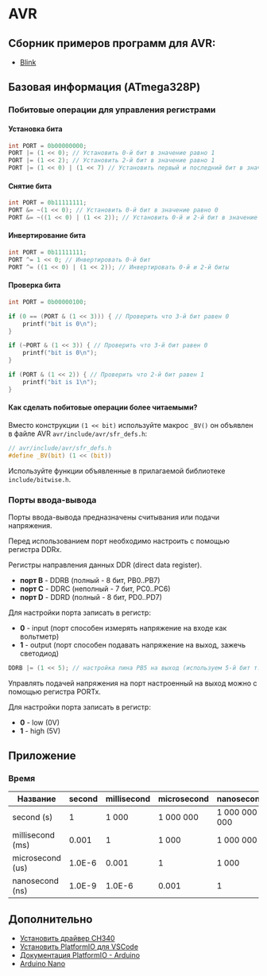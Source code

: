# AVR

## Сборник примеров программ для AVR:

- [Blink](./src/main-blink.c)

## Базовая информация (ATmega328P)

### Побитовые операции для управления регистрами

#### Установка бита

```c
int PORT = 0b00000000;
PORT |= (1 << 0); // Установить 0-й бит в значение равно 1
PORT |= (1 << 2); // Установить 2-й бит в значение равно 1
PORT |= (1 << 0) | (1 << 7) // Установить первый и последний бит в значение равно 1
```

#### Снятие бита

```c
int PORT = 0b11111111;
PORT &= ~(1 << 0); // Установить 0-й бит в значение равно 0
PORT &= ~((1 << 0) | (1 << 2)); // Установить 0-й и 2-й бит в значение равно 0
```

#### Инвертирование бита

```c
int PORT = 0b11111111;
PORT ^= 1 << 0; // Инвертировать 0-й бит
PORT ^= ((1 << 0) | (1 << 2)); // Инвертировать 0-й и 2-й биты
```

#### Проверка бита

```c
int PORT = 0b00000100;

if (0 == (PORT & (1 << 3))) { // Проверить что 3-й бит равен 0
    printf("bit is 0\n");
}

if (~PORT & (1 << 3)) { // Проверить что 3-й бит равен 0
    printf("bit is 0\n");
}

if (PORT & (1 << 2)) { // Проверить что 2-й бит равен 1
    printf("bit is 1\n");
}
```

#### Как сделать побитовые операции более читаемыми?

Вместо конструкции `(1 << bit)` используйте макрос `_BV()` он объявлен в файле AVR `avr/include/avr/sfr_defs.h`:

```c
// avr/include/avr/sfr_defs.h
#define _BV(bit) (1 << (bit))
```

Используйте функции объявленные в прилагаемой библиотеке `include/bitwise.h`.

### Порты ввода-вывода

Порты ввода-вывода предназначены считывания или подачи напряжения.

Перед использованием порт необходимо настроить с помощью регистра DDRx.

Регистры направления данных DDR (direct data register).

- **порт B** - DDRB (полный - 8 бит, PB0..PB7)
- **порт C** - DDRC (неполный - 7 бит, PC0..PC6)
- **порт D** - DDRD (полный - 8 бит, PD0..PD7)

Для настройки порта записать в регистр:

- **0** - input (порт способен измерять напряжение на входе как вольтметр)
- **1** - output (порт способен подавать напряжение на выход, зажечь светодиод)

```c
DDRB |= (1 << 5); // настройка пина PB5 на выход (используем 5-й бит т.к. нумерация порта PB начинается с 0)
```

Управлять подачей напряжения на порт настроенный на выход можно с помощью регистра PORTx.

Для настройки порта записать в регистр:

- **0** - low (0V)
- **1** - high (5V)

## Приложение

### Время

| Название         | second | millisecond | microsecond | nanosecond    |
|------------------|--------|-------------|-------------|---------------|
| second (s)       | 1      | 1 000       | 1 000 000   | 1 000 000 000 |
| millisecond (ms) | 0.001  | 1           | 1 000       | 1 000 000     |
| microsecond (us) | 1.0E-6 | 0.001       | 1           | 1 000         |
| nanosecond (ns)  | 1.0E-9 | 1.0E-6      | 0.001       | 1             |

## Дополнительно

- [Установить драйвер CH340](http://www.wch-ic.com/downloads/CH341SER_MAC_ZIP.html)
- [Установить PlatformIO для VSCode](https://platformio.org)
- [Документация PlatformIO - Arduino](https://docs.platformio.org/en/stable/frameworks/arduino.html)
- [Arduino Nano](https://docs.arduino.cc/hardware/nano)
